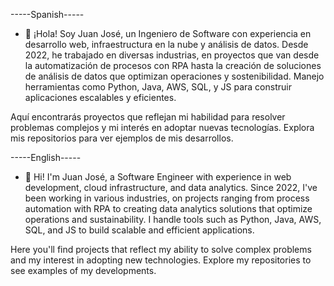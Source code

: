 -----Spanish-----
- 👋 ¡Hola! Soy Juan José, un Ingeniero de Software con experiencia en desarrollo web, infraestructura en la nube y análisis de datos. Desde 2022, he trabajado en diversas industrias, en proyectos que van desde la automatización de procesos con RPA hasta la creación de soluciones de análisis de datos que optimizan operaciones y sostenibilidad. Manejo herramientas como Python, Java, AWS, SQL, y JS para construir aplicaciones escalables y eficientes.

Aquí encontrarás proyectos que reflejan mi habilidad para resolver problemas complejos y mi interés en adoptar nuevas tecnologías. Explora mis repositorios para ver ejemplos de mis desarrollos.

-----English-----
- 👋 Hi! I'm Juan José, a Software Engineer with experience in web development, cloud infrastructure, and data analytics. Since 2022, I've been working in various industries, on projects ranging from process automation with RPA to creating data analytics solutions that optimize operations and sustainability. I handle tools such as Python, Java, AWS, SQL, and JS to build scalable and efficient applications.

Here you'll find projects that reflect my ability to solve complex problems and my interest in adopting new technologies. Explore my repositories to see examples of my developments.

<!---
JuanJoseAlba1/JuanJoseAlba1 is a ✨ special ✨ repository because its `README.md` (this file) appears on your GitHub profile.
You can click the Preview link to take a look at your changes.
--->
